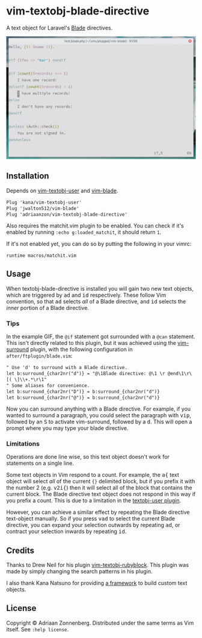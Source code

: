 vim-textobj-blade-directive
===========================

A text object for Laravel's [Blade](https://laravel.com/docs/master/blade)
directives.

![Example](https://raw.githubusercontent.com/adriaanzon/assets/master/vim-textobj-blade-directive.gif)

Installation
------------

Depends on [vim-textobj-user](https://github.com/kana/vim-textobj-user) and
[vim-blade](https://github.com/jwalton512/vim-blade).

```vim
Plug 'kana/vim-textobj-user'
Plug 'jwalton512/vim-blade'
Plug 'adriaanzon/vim-textobj-blade-directive'
```

Also requires the matchit.vim plugin to be enabled. You can check if it's
enabled by running `:echo g:loaded_matchit`, it should return `1`.

If it's not enabled yet, you can do so by putting the following in your vimrc:

```vim
runtime macros/matchit.vim
```

Usage
-----

When textobj-blade-directive is installed you will gain two new text objects,
which are triggered by <kbd>a</kbd><kbd>d</kbd> and <kbd>i</kbd><kbd>d</kbd>
respectively. These follow Vim convention, so that <kbd>a</kbd><kbd>d</kbd>
selects _all_ of a Blade directive, and <kbd>i</kbd><kbd>d</kbd> selects the
_inner_ portion of a Blade directive.

### Tips

In the example GIF, the `@if` statement got surrounded with a `@can` statement.
This isn't directly related to this plugin, but it was achieved using the
[vim-surround](https://github.com/tpope/vim-surround) plugin, with the
following configuration in `after/ftplugin/blade.vim`:

```vim
" Use 'd' to surround with a Blade directive.
let b:surround_{char2nr("d")} = "@\1Blade directive: @\1 \r @end\1\r\[( \]\\+.*\r\1"
" Some aliases for convenience.
let b:surround_{char2nr("D")} = b:surround_{char2nr("d")}
let b:surround_{char2nr("@")} = b:surround_{char2nr("d")}
```

Now you can surround anything with a Blade directive. For example, if you
wanted to surround a paragraph, you could select the paragraph with
<kbd>v</kbd><kbd>i</kbd><kbd>p</kbd>, followed by an <kbd>S</kbd> to activate
vim-surround, followed by a <kbd>d</kbd>. This will open a prompt where you may
type your blade directive.

### Limitations

Operations are done line wise, so this text object doesn't work for statements
on a single line.

Some text objects in Vim respond to a count. For example, the
<kbd>a</kbd><kbd>{</kbd> text object will select _all_ of the current `{}`
delimited block, but if you prefix it with the number 2 (e.g.
<kbd>v</kbd><kbd>2</kbd><kbd>i</kbd><kbd>{</kbd>) then it will select all of
the block that contains the current block. The Blade directive text object does
not respond in this way if you prefix a count. This is due to a limitation in
the [textobj-user plugin](https://github.com/kana/vim-textobj-user).

However, you can achieve a similar effect by repeating the Blade directive
text-object manually. So if you press <kbd>v</kbd><kbd>a</kbd><kbd>d</kbd> to
select the current Blade directive, you can expand your selection outwards by
repeating <kbd>a</kbd><kbd>d</kbd>, or contract your selection inwards by
repeating <kbd>i</kbd><kbd>d</kbd>.

Credits
-------

Thanks to Drew Neil for his plugin
[vim-textobj-rubyblock](https://github.com/nelstrom/vim-textobj-rubyblock).
This plugin was made by simply changing the search patterns in his plugin.

I also thank Kana Natsuno for providing
[a framework](https://github.com/kana/vim-textobj-user) to build custom text
objects.

License
-------

Copyright © Adriaan Zonnenberg. Distributed under the same terms as Vim itself.
See `:help license`.
